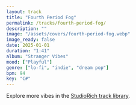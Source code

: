 ```yaml
---
layout: track
title: "Fourth Period Fog"
permalink: /tracks/fourth-period-fog/
description: ""
image: "/assets/covers/fourth-period-fog.webp"
image_ready: false
date: 2025-01-01
duration: "1:41"
album: "Stranger Vibes"
mood: ["Playful"]
genre: ["lo-fi", "indie", "dream pop"]
bpm: 94
key: "C#"
---
```


Explore more vibes in the [StudioRich track library](/tracks/).
